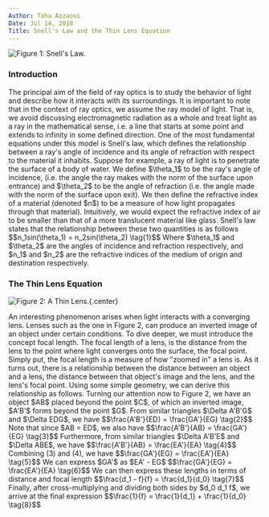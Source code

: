 ```yaml
---
Author: Taha Azzaoui
Date: Jul 14, 2018 
Title: Snell's Law and the Thin Lens Equation 
---
```


![Figure 1: Snell\'s Law.](images/snells-law0.jpg)

### Introduction

The principal aim of the field of ray optics is to study the behavior of
light and describe how it interacts with its surroundings. It is
important to note that in the context of ray optics, we assume the ray
model of light. That is, we avoid discussing electromagnetic radiation
as a whole and treat light as a ray in the mathematical sense, i.e. a
line that starts at some point and extends to infinity in some defined
direction. One of the most fundamental equations under this model is
Snell\'s law, which defines the relationship between a ray\'s angle of
incidence and its angle of refraction with respect to the material it
inhabits. Suppose for example, a ray of light is to penetrate the
surface of a body of water. We define \$\\theta\_1\$ to be the ray\'s
angle of incidence, (i.e. the angle the ray makes with the norm of the
surface upon entrance) and \$\\theta\_2\$ to be the angle of refraction
(i.e. the angle made with the norm of the surface upon exit). We then
define the refractive index of a material (denoted \$n\$) to be a
measure of how light propagates through that material). Intuitively, we
would expect the refractive index of air to be smaller than that of a
more translucent material like glass. Snell\'s law states that the
relationship between these two quantities is as follows
\$\$n\_1sin(\\theta\_1) = n\_2sin(\\theta\_2) \\tag{1}\$\$ Where
\$\\theta\_1\$ and \$\\theta\_2\$ are the angles of incidence and
refraction respectively, and \$n\_1\$ and \$n\_2\$ are the refractive
indices of the medium of origin and destination respectively.

### The Thin Lens Equation

![Figure 2: A Thin Lens.](images/snells-law1.jpg){.center}

An interesting phenomenon arises when light interacts with a converging
lens. Lenses such as the one in Figure 2, can produce an inverted image
of an object under certain conditions. To dive deeper, we must introduce
the concept focal length. The focal length of a lens, is the distance
from the lens to the point where light converges onto the surface, the
focal point. Simply put, the focal length is a measure of how \"zoomed
in\" a lens is. As it turns out, there is a relationship between the
distance between an object and a lens, the distance between that
object\'s image and the lens, and the lens\'s focal point. Using some
simple geometry, we can derive this relationship as follows. Turning our
attention now to Figure 2, we have an object \$AB\$ placed beyond the
point \$C\$, of which an inverted image, \$A\'B\'\$ forms beyond the
point \$G\$. From similar triangles \$\\Delta A\'B\'G\$ and \$\\Delta
EDG\$, we have \$\$\\frac{A\'B\'}{ED} = \\frac{GA\'}{EG} \\tag{2}\$\$
Note that since \$AB = ED\$, we also have \$\$\\frac{A\'B\'}{AB} =
\\frac{GA\'}{EG} \\tag{3}\$\$ Furthermore, from similar triangles
\$\\Delta A\'B\'E\$ and \$\\Delta ABE\$, we have \$\$\\frac{A\'B\'}{AB}
= \\frac{EA\'}{EA} \\tag{4}\$\$ Combining (3) and (4), we have
\$\$\\frac{GA\'}{EG} = \\frac{EA\'}{EA} \\tag{5}\$\$ We can express
\$GA\'\$ as \$EA\' - EG\$ \$\$\\frac{GA\'}{EG} = \\frac{EA\'}{EA}
\\tag{6}\$\$ We can then express these lengths in terms of distance and
focal length \$\$\\frac{d\_1 - f}{f} = \\frac{d\_1}{d\_0} \\tag{7}\$\$
Finally, after cross-multiplying and dividing both sides by \$d\_0 d\_1
f\$, we arrive at the final expression \$\$\\frac{1}{f} =
\\frac{1}{d\_1} + \\frac{1}{d\_0} \\tag{8}\$\$
